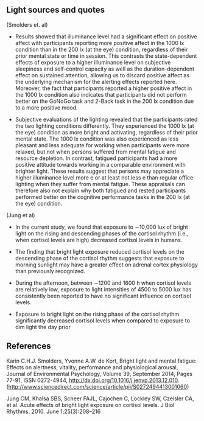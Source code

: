 ## Light sources and quotes

(Smolders et. al)

- Results showed that illuminance level had a significant effect on
positive affect with participants reporting more positive affect in
the 1000 lx condition than in the 200 lx (at the eye) condition,
regardless of their prior mental state or time in session. This contrasts
the state-dependent effects of exposure to a higher illuminance
level on subjective sleepiness and self-control capacity as
well as the duration-dependent effect on sustained attention,
allowing us to discard positive affect as the underlying mechanism
for the alerting effects reported here. Moreover, the fact that participants
reported a higher positive affect in the 1000 lx condition
also indicates that participants did not perform better on the GoNoGo
task and 2-Back task in the 200 lx condition due to a more
positive mood.

- Subjective evaluations of the lighting revealed that the participants
rated the two lighting conditions differently. They experienced
the 1000 lx (at the eye) condition as more bright and
activating, regardless of their prior mental state. The 1000 lx condition
was also experienced as less pleasant and less adequate for
working when participants were more relaxed, but not when persons
suffered from mental fatigue and resource depletion.
In contrast, fatigued participants had a more positive attitude towards
working in a comparable environment with brighter light. These
results suggest that persons may appreciate a higher illuminance
level more e or at least not less e than regular office lighting when
they suffer from mental fatigue. These appraisals can therefore also
not explain why both fatigued and rested participants performed
better on the cognitive performance tasks in the 200 lx (at the eye)
condition.

(Jung et al)

- In the current study, we found that exposure to ∼10,000 lux of bright light on the rising and descending phases of the cortisol rhythm (i.e., when cortisol levels are high) decreased cortisol levels in humans. 

- The finding that bright light exposure reduced cortisol levels on the descending phase of the cortisol rhythm suggests that exposure to morning sunlight may have a greater effect on adrenal cortex physiology than previously recognized.

- During the afternoon, between ∼1200 and 1600 h when cortisol levels are relatively low, exposure to light intensities of 4500 to 5000 lux has consistently been reported to have no significant influence on cortisol levels.

- Exposure to bright light on the rising phase of the cortisol rhythm significantly decreased cortisol levels when compared to exposure to dim light the day prior





## References

Karin C.H.J. Smolders, Yvonne A.W. de Kort, Bright light and mental fatigue: Effects on alertness, vitality, performance and physiological arousal, Journal of Environmental Psychology, Volume 39, September 2014, Pages 77-91, ISSN 0272-4944, http://dx.doi.org/10.1016/j.jenvp.2013.12.010.
(http://www.sciencedirect.com/science/article/pii/S0272494413001060)

Jung CM, Khalsa SBS, Scheer FAJL, Cajochen C, Lockley SW, Czeisler CA, et al. Acute effects of bright light exposure on cortisol levels. J Biol Rhythms. 2010. June 1;25(3):208–216






